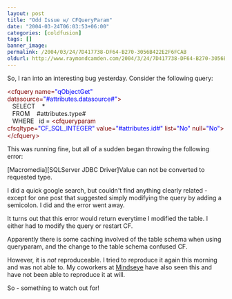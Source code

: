 ```yaml
---
layout: post
title: "Odd Issue w/ CFQueryParam"
date: "2004-03-24T06:03:53+06:00"
categories: [coldfusion]
tags: []
banner_image: 
permalink: /2004/03/24/7D417738-DF64-B270-3056B422E2F6FCAB
oldurl: http://www.raymondcamden.com/2004/3/24/7D417738-DF64-B270-3056B422E2F6FCAB
---
```


So, I ran into an interesting bug yesterday. Consider the following query:

<div class="code"><FONT COLOR=MAROON>&lt;cfquery name=<FONT COLOR=BLUE>"qObjectGet"</FONT><br>
datasource=<FONT COLOR=BLUE>"#attributes.datasource#"</FONT>&gt;</FONT><br>
&nbsp;&nbsp;&nbsp;SELECT &nbsp;&nbsp;&nbsp;*<br>
&nbsp;&nbsp;&nbsp;FROM &nbsp;&nbsp;&nbsp;#attributes.type#<br>
&nbsp;&nbsp;&nbsp;WHERE&nbsp;&nbsp;&nbsp;id = <FONT COLOR=MAROON>&lt;cfqueryparam<br>
cfsqltype=<FONT COLOR=BLUE>"CF_SQL_INTEGER"</FONT> value=<FONT COLOR=BLUE>"#attributes.id#"</FONT> list=<FONT COLOR=BLUE>"No"</FONT> null=<FONT COLOR=BLUE>"No"</FONT>&gt;</FONT><br>
<FONT COLOR=MAROON>&lt;/cfquery&gt;</FONT></div>

This was running fine, but all of a sudden began throwing the following error:

[Macromedia][SQLServer JDBC Driver]Value can not be converted to requested type.

I did a quick google search, but couldn't find anything clearly related - except for one post that suggested simply modifying the query by adding a semicolon. I did and the error went away.

It turns out that this error would return everytime I modified the table. I either had to modify the query or restart CF. 

Apparently there is some caching involved of the table schema when using queryparam, and the change to the table schema confused CF.

However, it is <i>not</i> reproduceable. I tried to reproduce it again this morning and was not able to. My coworkers at <a href="http://www.mindseye.com">Mindseye</a> have also seen this and have not been able to reproduce it at will.

So - something to watch out for!